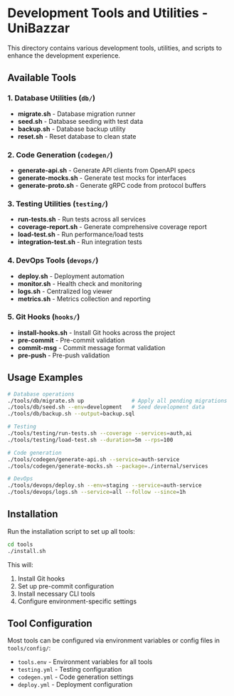 # Development Tools and Utilities - UniBazzar

This directory contains various development tools, utilities, and scripts to enhance the development experience.

## Available Tools

### 1. Database Utilities (`db/`)
- **migrate.sh** - Database migration runner
- **seed.sh** - Database seeding with test data
- **backup.sh** - Database backup utility
- **reset.sh** - Reset database to clean state

### 2. Code Generation (`codegen/`)
- **generate-api.sh** - Generate API clients from OpenAPI specs
- **generate-mocks.sh** - Generate test mocks for interfaces
- **generate-proto.sh** - Generate gRPC code from protocol buffers

### 3. Testing Utilities (`testing/`)
- **run-tests.sh** - Run tests across all services
- **coverage-report.sh** - Generate comprehensive coverage report
- **load-test.sh** - Run performance/load tests
- **integration-test.sh** - Run integration tests

### 4. DevOps Tools (`devops/`)
- **deploy.sh** - Deployment automation
- **monitor.sh** - Health check and monitoring
- **logs.sh** - Centralized log viewer
- **metrics.sh** - Metrics collection and reporting

### 5. Git Hooks (`hooks/`)
- **install-hooks.sh** - Install Git hooks across the project
- **pre-commit** - Pre-commit validation
- **commit-msg** - Commit message format validation
- **pre-push** - Pre-push validation

## Usage Examples

```bash
# Database operations
./tools/db/migrate.sh up               # Apply all pending migrations
./tools/db/seed.sh --env=development   # Seed development data
./tools/db/backup.sh --output=backup.sql

# Testing
./tools/testing/run-tests.sh --coverage --services=auth,ai
./tools/testing/load-test.sh --duration=5m --rps=100

# Code generation
./tools/codegen/generate-api.sh --service=auth-service
./tools/codegen/generate-mocks.sh --package=./internal/services

# DevOps
./tools/devops/deploy.sh --env=staging --service=auth-service
./tools/devops/logs.sh --service=all --follow --since=1h
```

## Installation

Run the installation script to set up all tools:

```bash
cd tools
./install.sh
```

This will:
1. Install Git hooks
2. Set up pre-commit configuration
3. Install necessary CLI tools
4. Configure environment-specific settings

## Tool Configuration

Most tools can be configured via environment variables or config files in `tools/config/`:

- `tools.env` - Environment variables for all tools
- `testing.yml` - Testing configuration
- `codegen.yml` - Code generation settings
- `deploy.yml` - Deployment configuration
